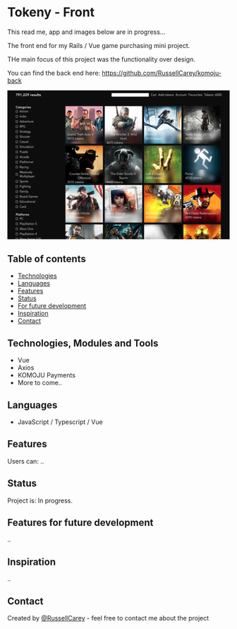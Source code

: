 # Tokeny - Front

This read me, app and images below are in progress...

The front end for my Rails / Vue game purchasing mini project.

THe main focus of this project was the functionality over design.

You can find the back end here: https://github.com/RussellCarey/komoju-back

![alt text](https://github.com/RussellCarey/komoju-front/raw/master/design/ss1.png)

## Table of contents

- [Technologies](#technologies)
- [Languages](#languages)
- [Features](#features)
- [Status](#status)
- [For future development](#features-for-future-development)
- [Inspiration](#inspiration)
- [Contact](#contact)

## Technologies, Modules and Tools

- Vue
- Axios
- KOMOJU Payments
- More to come..

## Languages

- JavaScript / Typescript / Vue

## Features

Users can:
..

## Status

Project is: In progress.

## Features for future development

..

## Inspiration

..

## Contact

Created by [@RussellCarey](https://twitter.com/russellcareyy) - feel free to contact me about the project
